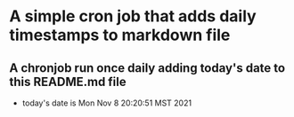 A simple cron job that adds daily timestamps to markdown file
============================================================
## A chronjob run once daily adding today's date to this README.md file
* today's date is Mon Nov  8 20:20:51 MST 2021
